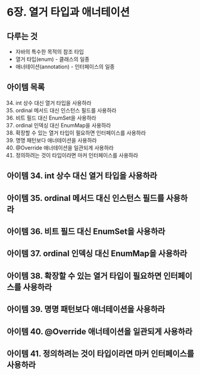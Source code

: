 # 6장. 열거 타입과 애너테이션
## 다루는 것
- 자바의 특수한 목적의 참조 타입
- 열거 타입(enum) - 클래스의 일종
- 애너테이션(annotation) - 인터페이스의 일종

## 아이템 목록
34. int 상수 대신 열거 타입을 사용하라
35. ordinal 메서드 대신 인스턴스 필드를 사용하라
36. 비트 필드 대신 EnumSet을 사용하라
37. ordinal 인덱싱 대신 EnumMap을 사용하라
38. 확장할 수 있는 열거 타입이 필요하면 인터페이스를 사용하라
39. 명명 패턴보다 애너테이션을 사용하라
40. @Override 애너테이션을 일관되게 사용하라
41. 정의하려는 것이 타입이라면 마커 인터페이스를 사용하라

## 아이템 34. int 상수 대신 열거 타입을 사용하라
> 

## 아이템 35. ordinal 메서드 대신 인스턴스 필드를 사용하라
> 

## 아이템 36. 비트 필드 대신 EnumSet을 사용하라
> 

## 아이템 37. ordinal 인덱싱 대신 EnumMap을 사용하라
> 

## 아이템 38. 확장할 수 있는 열거 타입이 필요하면 인터페이스를 사용하라
> 

## 아이템 39. 명명 패턴보다 애너테이션을 사용하라
> 

## 아이템 40. @Override 애너테이션을 일관되게 사용하라
> 

## 아이템 41. 정의하려는 것이 타입이라면 마커 인터페이스를 사용하라
> 